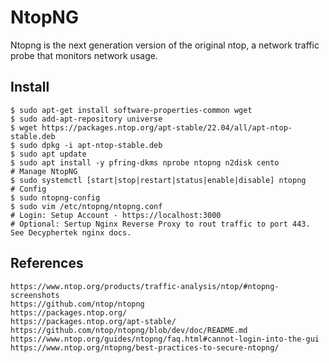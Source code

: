 NtopNG
=====

Ntopng is the next generation version of the original ntop, a network traffic 
probe that monitors network usage.

Install
-------

    $ sudo apt-get install software-properties-common wget 
    $ sudo add-apt-repository universe 
    $ wget https://packages.ntop.org/apt-stable/22.04/all/apt-ntop-stable.deb 
    $ sudo dpkg -i apt-ntop-stable.deb 
    $ sudo apt update 
    $ sudo apt install -y pfring-dkms nprobe ntopng n2disk cento
    # Manage NtopNG
    $ sudo systemctl [start|stop|restart|status|enable|disable] ntopng
    # Config
    $ sudo ntopng-config
    $ sudo vim /etc/ntopng/ntopng.conf
    # Login: Setup Account - https://localhost:3000
    # Optional: Sertup Nginx Reverse Proxy to rout traffic to port 443. See Decyphertek nginx docs. 
    
References
-----------

    https://www.ntop.org/products/traffic-analysis/ntop/#ntopng-screenshots
    https://github.com/ntop/ntopng
    https://packages.ntop.org/
    https://packages.ntop.org/apt-stable/
    https://github.com/ntop/ntopng/blob/dev/doc/README.md
    https://www.ntop.org/guides/ntopng/faq.html#cannot-login-into-the-gui
    https://www.ntop.org/ntopng/best-practices-to-secure-ntopng/